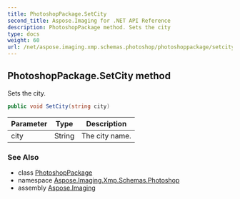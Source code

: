 ```yaml
---
title: PhotoshopPackage.SetCity
second_title: Aspose.Imaging for .NET API Reference
description: PhotoshopPackage method. Sets the city
type: docs
weight: 60
url: /net/aspose.imaging.xmp.schemas.photoshop/photoshoppackage/setcity/
---
```

## PhotoshopPackage.SetCity method

Sets the city.

```csharp
public void SetCity(string city)
```

| Parameter | Type | Description |
| --- | --- | --- |
| city | String | The city name. |

### See Also

* class [PhotoshopPackage](../)
* namespace [Aspose.Imaging.Xmp.Schemas.Photoshop](../../photoshoppackage/)
* assembly [Aspose.Imaging](../../../)


